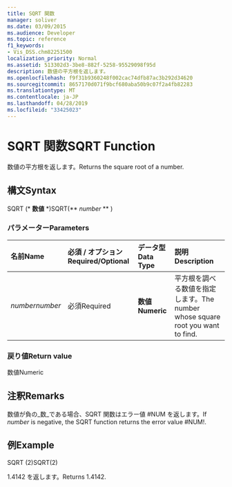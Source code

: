```yaml
---
title: SQRT 関数
manager: soliver
ms.date: 03/09/2015
ms.audience: Developer
ms.topic: reference
f1_keywords:
- Vis_DSS.chm82251500
localization_priority: Normal
ms.assetid: 513302d3-3be8-882f-5258-95529098f95d
description: 数値の平方根を返します。
ms.openlocfilehash: f9f31b9360248f002cac74dfb87ac3b292d34620
ms.sourcegitcommit: 8657170d071f9bcf680aba50b9c07f2a4fb82283
ms.translationtype: MT
ms.contentlocale: ja-JP
ms.lasthandoff: 04/28/2019
ms.locfileid: "33425023"
---
```

# <a name="sqrt-function"></a><span data-ttu-id="cfc0b-103">SQRT 関数</span><span class="sxs-lookup"><span data-stu-id="cfc0b-103">SQRT Function</span></span>

<span data-ttu-id="cfc0b-104">数値の平方根を返します。</span><span class="sxs-lookup"><span data-stu-id="cfc0b-104">Returns the square root of a number.</span></span> 
  
## <a name="syntax"></a><span data-ttu-id="cfc0b-105">構文</span><span class="sxs-lookup"><span data-stu-id="cfc0b-105">Syntax</span></span>

<span data-ttu-id="cfc0b-106">SQRT (\* **数値** \*)</span><span class="sxs-lookup"><span data-stu-id="cfc0b-106">SQRT(\*\* *number* \*\* )</span></span> 
  
### <a name="parameters"></a><span data-ttu-id="cfc0b-107">パラメーター</span><span class="sxs-lookup"><span data-stu-id="cfc0b-107">Parameters</span></span>

|<span data-ttu-id="cfc0b-108">**名前**</span><span class="sxs-lookup"><span data-stu-id="cfc0b-108">**Name**</span></span>|<span data-ttu-id="cfc0b-109">**必須 / オプション**</span><span class="sxs-lookup"><span data-stu-id="cfc0b-109">**Required/Optional**</span></span>|<span data-ttu-id="cfc0b-110">**データ型**</span><span class="sxs-lookup"><span data-stu-id="cfc0b-110">**Data Type**</span></span>|<span data-ttu-id="cfc0b-111">**説明**</span><span class="sxs-lookup"><span data-stu-id="cfc0b-111">**Description**</span></span>|
|:-----|:-----|:-----|:-----|
| <span data-ttu-id="cfc0b-112">_number_</span><span class="sxs-lookup"><span data-stu-id="cfc0b-112">_number_</span></span> <br/> |<span data-ttu-id="cfc0b-113">必須</span><span class="sxs-lookup"><span data-stu-id="cfc0b-113">Required</span></span>  <br/> |<span data-ttu-id="cfc0b-114">**数値**</span><span class="sxs-lookup"><span data-stu-id="cfc0b-114">**Numeric**</span></span> <br/> |<span data-ttu-id="cfc0b-115">平方根を調べる数値を指定します。</span><span class="sxs-lookup"><span data-stu-id="cfc0b-115">The number whose square root you want to find.</span></span>  <br/> |
   
### <a name="return-value"></a><span data-ttu-id="cfc0b-116">戻り値</span><span class="sxs-lookup"><span data-stu-id="cfc0b-116">Return value</span></span>

<span data-ttu-id="cfc0b-117">数値</span><span class="sxs-lookup"><span data-stu-id="cfc0b-117">Numeric</span></span>
  
## <a name="remarks"></a><span data-ttu-id="cfc0b-118">注釈</span><span class="sxs-lookup"><span data-stu-id="cfc0b-118">Remarks</span></span>

<span data-ttu-id="cfc0b-119">数値が負の_数_である場合、SQRT 関数はエラー値 #NUM を返します。</span><span class="sxs-lookup"><span data-stu-id="cfc0b-119">If  _number_ is negative, the SQRT function returns the error value #NUM!.</span></span> 
  
## <a name="example"></a><span data-ttu-id="cfc0b-120">例</span><span class="sxs-lookup"><span data-stu-id="cfc0b-120">Example</span></span>

<span data-ttu-id="cfc0b-121">SQRT (2)</span><span class="sxs-lookup"><span data-stu-id="cfc0b-121">SQRT(2)</span></span> 
  
<span data-ttu-id="cfc0b-122">1.4142 を返します。</span><span class="sxs-lookup"><span data-stu-id="cfc0b-122">Returns 1.4142.</span></span> 
  

